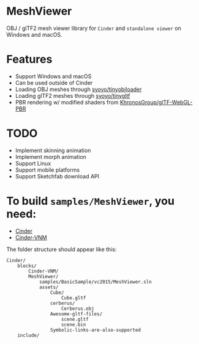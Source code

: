 # MeshViewer
OBJ / glTF2 mesh viewer library for `Cinder` and `standalone viewer` on Windows and macOS.

# Features

- Support Windows and macOS
- Can be used outside of Cinder
- Loading OBJ meshes through [syoyo/tinyobjloader](https://github.com/syoyo/tinyobjloader)
- Loading glTF2 meshes through [syoyo/tinygltf](https://github.com/syoyo/tinygltf)
- PBR rendering w/ modified shaders from [KhronosGroup/glTF-WebGL-PBR](https://github.com/KhronosGroup/glTF-WebGL-PBR/tree/master/shaders)

# TODO
- Implement skinning animation
- Implement morph animation
- Support Linux
- Support mobile platforms
- Support Sketchfab download API

# To build `samples/MeshViewer`, you need:

* [Cinder](https://github.com/cinder/Cinder)
* [Cinder-VNM](https://github.com/jing-interactive/Cinder-VNM)

The folder structure should appear like this:

```
Cinder/
    blocks/
        Cinder-VNM/
        MeshViewer/
            samples/BasicSample/vc2015/MeshViewer.sln
            assets/
                Cube/
                    Cube.gltf
                cerberus/
                    Cerberus.obj
                Awesome-gltf-files/
                    scene.gltf
                    scene.bin
                Symbolic-links-are-also-supported
    include/